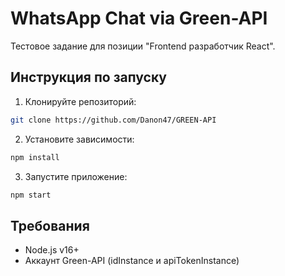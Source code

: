 # WhatsApp Chat via Green-API

Тестовое задание для позиции "Frontend разработчик React".

## Инструкция по запуску

1. Клонируйте репозиторий:
```bash
git clone https://github.com/Danon47/GREEN-API
```

2. Установите зависимости:
```bash
npm install
```

3. Запустите приложение:
```bash
npm start
```

## Требования
- Node.js v16+
- Аккаунт Green-API (idInstance и apiTokenInstance)
